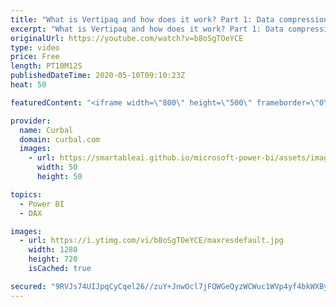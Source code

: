 ```yaml
---
title: "What is Vertipaq and how does it work? Part 1: Data compression"
excerpt: "What is Vertipaq and how does it work? Part 1: Data compression Vertipaq is the database and engine that runs on top of Power BI and PowerPivot.   When we import data in Power BI, the Vertipaq database will try with a series of algorithms, to compress the data as much as possible and the best way possible"
originalUrl: https://youtube.com/watch?v=b8oSgTOeYCE
type: video
price: Free
length: PT10M12S
publishedDateTime: 2020-05-10T09:10:23Z
heat: 50

featuredContent: "<iframe width=\"800\" height=\"500\" frameborder=\"0\" src=\"https://www.youtube.com/embed/b8oSgTOeYCE\" allow=\"accelerometer; autoplay; encrypted-media; gyroscope; picture-in-picture\" allowfullscreen></iframe>"

provider:
  name: Curbal
  domain: curbal.com
  images:
    - url: https://smartableai.github.io/microsoft-power-bi/assets/images/organizations/curbal.com-50x50.jpg
      width: 50
      height: 50

topics:
  - Power BI
  - DAX

images:
  - url: https://i.ytimg.com/vi/b8oSgTOeYCE/maxresdefault.jpg
    width: 1280
    height: 720
    isCached: true

secured: "9RVJs74UIJpqCyCqel26//zuY+JnwOcl7jFQWGeQyzWCWuc1WVp4yf4bkWXByyqGZZmlSjashQMfoCa5YYe+Hc9HzOnatkTt0kS3pqIHNp60r7Iv/sgEz+9MYfByLpygJW5jHOB8+fVflEn8nWKQ+j/oon28TjB4TinbeKOscvvqmPYU3ltIEKZoPMunRNtWZCHM09klPtvdDzkxU4vbK+X5RFC0LyydITwrdNszmGh7ziGXAvMFDb0AzzvpYwsnhbXJutT8+gsdUHgh+TnZVeTX5xfpkBQcdkyFjOCac43WKBRkfIYoPQPqhjeVlBL/pM6VDXiAMa63NB1h1cFIQO1a+xsNke3sjBzX7yrQWST8Tld/oTMYeg7NkoqIDhlMl/lFyBdMePZJKxX7xdglVdgU5qGjihXpbFuE+vq7a7k=;ZmiuhilKEL0E/bywxarHwg=="
---
```


